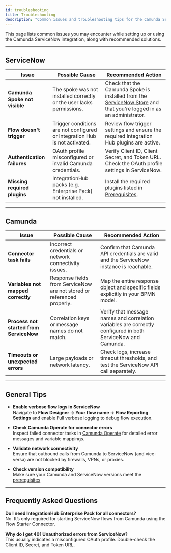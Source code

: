 ```yaml
---
id: troubleshooting
title: Troubleshooting
description: "Common issues and troubleshooting tips for the Camunda ServiceNow integration."
---
```


This page lists common issues you may encounter while setting up or using the Camunda ServiceNow integration, along with recommended solutions.

---

## ServiceNow

| Issue | Possible Cause | Recommended Action |
|-------|---------------|---------------------|
| **Camunda Spoke not visible** | The spoke was not installed correctly or the user lacks permissions. | Check that the Camunda Spoke is installed from the [ServiceNow Store](https://store.servicenow.com/store/app/aac1b64fc3803290ef46d0af050131d0) and that you're logged in as an administrator. |
| **Flow doesn't trigger** | Trigger conditions are not configured or Integration Hub is not activated. | Review flow trigger settings and ensure the required Integration Hub plugins are active. |
| **Authentication failures** | OAuth profile misconfigured or invalid Camunda credentials. | Verify Client ID, Client Secret, and Token URL. Check the OAuth profile settings in ServiceNow. |
| **Missing required plugins** | IntegrationHub packs (e.g. Enterprise Pack) not installed. | Install the required plugins listed in [Prerequisites](./prerequisites.md). |

---

## Camunda

| Issue | Possible Cause | Recommended Action |
|-------|---------------|---------------------|
| **Connector task fails** | Incorrect credentials or network connectivity issues. | Confirm that Camunda API credentials are valid and the ServiceNow instance is reachable. |
| **Variables not mapped correctly** | Response fields from ServiceNow are not stored or referenced properly. | Map the entire response object and specific fields explicitly in your BPMN model. |
| **Process not started from ServiceNow** | Correlation keys or message names do not match. | Verify that message names and correlation variables are correctly configured in both ServiceNow and Camunda. |
| **Timeouts or unexpected errors** | Large payloads or network latency. | Check logs, increase timeout thresholds, and test the ServiceNow API call separately. |

---

## General Tips

- **Enable verbose flow logs in ServiceNow**  
  Navigate to **Flow Designer → Your flow name → Flow Reporting Settings** and enable Full verbose logging to debug flow execution.

- **Check Camunda Operate for connector errors**  
  Inspect failed connector tasks in [Camunda Operate](https://docs.camunda.io/docs/components/operate/) for detailed error messages and variable mappings.

- **Validate network connectivity**  
  Ensure that outbound calls from Camunda to ServiceNow (and vice-versa) are not blocked by firewalls, VPNs, or proxies.

- **Check version compatibility**  
  Make sure your Camunda and ServiceNow versions meet the [prerequisites](./prerequisites.md)

---

## Frequently Asked Questions

**Do I need IntegrationHub Enterprise Pack for all connectors?**  
No. It’s only required for starting ServiceNow flows from Camunda using the Flow Starter Connector.

**Why do I get 401 Unauthorized errors from ServiceNow?**  
This usually indicates a misconfigured OAuth profile. Double-check the Client ID, Secret, and Token URL.